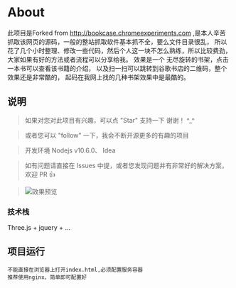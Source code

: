 # About
此项目是Forked from http://bookcase.chromeexperiments.com 
,是本人辛苦抓取该网页的源码，一般的整站抓取软件基本抓不全，要么文件目录很乱，
所以花了几个小时整理、修改一些代码，然后个人这一块不怎么熟练，所以比较费劲，
大家如果有好的方法或者流程可以分享给我。
效果是一个 无尽旋转的书架，点击一本书可以查看该书籍的介绍，
以及扫一扫可以跳转到谷歌书店的二维码，整个效果还是非常酷的，
起码在我网上找的几种书架效果中是最酷的。

## 说明

>  如果对您对此项目有兴趣，可以点 "Star" 支持一下 谢谢！ ^_^

>  或者您可以 "follow" 一下，我会不断开源更多的有趣的项目

>  开发环境 Nodejs v10.6.0、 Idea

>  如有问题请直接在 Issues 中提，或者您发现问题并有非常好的解决方案，欢迎 PR 👍

>  ![效果预览](https://raw.githubusercontent.com/GuoJiaWen2017/bookcase/master/public/preview.png)

### 技术栈

Three.js + jquery + ...

## 项目运行


```
不能直接在浏览器上打开index.html,必须配置服务容器
推荐使用nginx，简单即可配置好
```
